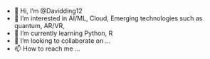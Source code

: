 - 👋 Hi, I’m @Davidding12
- 👀 I’m interested in AI/ML, Cloud, Emerging technologies such as quantum, AR/VR, 
- 🌱 I’m currently learning Python, R
- 💞️ I’m looking to collaborate on ...
- 📫 How to reach me ...

<!---
Davidding12/Davidding12 is a ✨ special ✨ repository because its `README.md` (this file) appears on your GitHub profile.
You can click the Preview link to take a look at your changes.
--->
